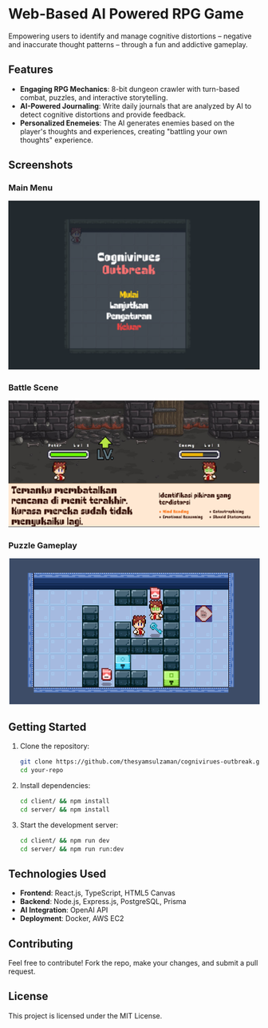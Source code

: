 # Web-Based AI Powered RPG Game

Empowering users to identify and manage cognitive distortions – negative and inaccurate thought patterns – through a fun and addictive gameplay.

## Features
- **Engaging RPG Mechanics**: 8-bit dungeon crawler with turn-based combat, puzzles, and interactive storytelling.
- **AI-Powered Journaling**: Write daily journals that are analyzed by AI to detect cognitive distortions and provide feedback.
- **Personalized Enemeies**: The AI generates enemies based on the player's thoughts and experiences, creating "battling your own thoughts" experience.

## Screenshots
### Main Menu
![Main Menu](./screenshots/main-menu.jpg)

### Battle Scene
![Battle Scene](./screenshots/battle.jpg)

### Puzzle Gameplay
![Puzzle Gameplay](./screenshots/puzzle.jpg)

## Getting Started
1. Clone the repository:
   ```sh
   git clone https://github.com/thesyamsulzaman/cognivirues-outbreak.git
   cd your-repo
   ```
2. Install dependencies:
   ```sh
   cd client/ && npm install
   cd server/ && npm install
   ```
3. Start the development server:
   ```sh
   cd client/ && npm run dev
   cd server/ && npm run run:dev
   ```

## Technologies Used
- **Frontend**: React.js, TypeScript, HTML5 Canvas
- **Backend**: Node.js, Express.js, PostgreSQL, Prisma
- **AI Integration**: OpenAI API
- **Deployment**: Docker, AWS EC2

## Contributing
Feel free to contribute! Fork the repo, make your changes, and submit a pull request.

## License
This project is licensed under the MIT License.
